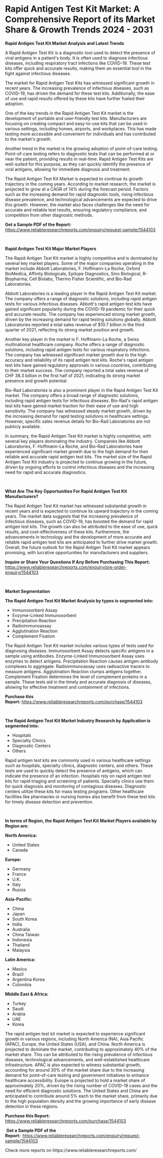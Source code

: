 <p><h1>Rapid Antigen Test Kit Market: A Comprehensive Report of its Market Share & Growth Trends 2024 - 2031</h1></p><p><strong>Rapid Antigen Test Kit Market Analysis and Latest Trends</strong></p>
<p><p>A Rapid Antigen Test Kit is a diagnostic tool used to detect the presence of viral antigens in a patient's body. It is often used to diagnose infectious diseases, including respiratory tract infections like COVID-19. These test kits offer quick and accurate results, making them an essential tool in the fight against infectious diseases.</p><p>The market for Rapid Antigen Test Kits has witnessed significant growth in recent years. The increasing prevalence of infectious diseases, such as COVID-19, has driven the demand for these test kits. Additionally, the ease of use and rapid results offered by these kits have further fueled their adoption.</p><p>One of the key trends in the Rapid Antigen Test Kit market is the development of portable and user-friendly test kits. Manufacturers are focusing on creating compact and easy-to-use kits that can be used in various settings, including homes, airports, and workplaces. This has made testing more accessible and convenient for individuals and has contributed to the market's growth.</p><p>Another trend in the market is the growing adoption of point-of-care testing. Point-of-care testing refers to diagnostic tests that can be performed at or near the patient, providing results in real-time. Rapid Antigen Test Kits are well-suited for this purpose, as they can quickly identify the presence of viral antigens, allowing for immediate diagnosis and treatment.</p><p>The Rapid Antigen Test Kit Market is expected to continue its growth trajectory in the coming years. According to market research, the market is projected to grow at a CAGR of 14% during the forecast period. Factors such as the increasing demand for rapid diagnostic tools, rising infectious disease prevalence, and technological advancements are expected to drive this growth. However, the market also faces challenges like the need for accurate and reliable test results, ensuring regulatory compliance, and competition from other diagnostic methods.</p></p>
<p><strong>Get a Sample PDF of the Report:&nbsp;</strong> <a href="https://www.reliableresearchreports.com/enquiry/request-sample/1544103">https://www.reliableresearchreports.com/enquiry/request-sample/1544103</a></p>
<p>&nbsp;</p>
<p><strong>Rapid Antigen Test Kit Major Market Players</strong></p>
<p><p>The Rapid Antigen Test Kit market is highly competitive and is dominated by several key market players. Some of the major companies operating in the market include Abbott Laboratories, F. Hoffmann-La Roche, Oxford BioMedica, Affinity Biologicals, Epitope Diagnostics, Sino Biological, R-Biopharma, Cell Biolabs, Thermo Fisher Scientific, and Bio-Rad Laboratories.</p><p>Abbott Laboratories is a leading player in the Rapid Antigen Test Kit market. The company offers a range of diagnostic solutions, including rapid antigen tests for various infectious diseases. Abbott's rapid antigen test kits have gained significant popularity during the COVID-19 pandemic for their quick and accurate results. The company has experienced strong market growth, driven by the increasing demand for rapid testing solutions globally. Abbott Laboratories reported a total sales revenue of $10.7 billion in the third quarter of 2021, reflecting its strong market position and growth.</p><p>Another key player in the market is F. Hoffmann-La Roche, a Swiss multinational healthcare company. Roche offers a range of diagnostic solutions, including rapid antigen tests for various respiratory infections. The company has witnessed significant market growth due to the high accuracy and reliability of its rapid antigen test kits. Roche's rapid antigen test kits have gained regulatory approvals in various countries, contributing to their market success. The company reported a total sales revenue of CHF 38.3 billion in the first half of 2021, indicating its strong market presence and growth potential.</p><p>Bio-Rad Laboratories is also a prominent player in the Rapid Antigen Test Kit market. The company offers a broad range of diagnostic solutions, including rapid antigen tests for infectious diseases. Bio-Rad's rapid antigen test kits have gained market traction for their ease of use and high sensitivity. The company has witnessed steady market growth, driven by the increasing demand for rapid testing solutions in healthcare settings. However, specific sales revenue details for Bio-Rad Laboratories are not publicly available.</p><p>In summary, the Rapid Antigen Test Kit market is highly competitive, with several key players dominating the industry. Companies like Abbott Laboratories, F. Hoffmann-La Roche, and Bio-Rad Laboratories have experienced significant market growth due to the high demand for their reliable and accurate rapid antigen test kits. The market size of the Rapid Antigen Test Kit industry is projected to continue growing in the future, driven by ongoing efforts to control infectious diseases and the increasing need for rapid and accurate diagnostics.</p></p>
<p>&nbsp;</p>
<p><strong>What Are The Key Opportunities For Rapid Antigen Test Kit Manufacturers?</strong></p>
<p><p>The Rapid Antigen Test Kit market has witnessed substantial growth in recent years and is expected to continue its upward trajectory in the coming years. The market data suggests that the increasing prevalence of infectious diseases, such as COVID-19, has boosted the demand for rapid antigen test kits. The growth can also be attributed to the ease of use, quick results, and cost-effectiveness of these kits. Furthermore, the advancements in technology and the development of more accurate and reliable rapid antigen test kits are anticipated to further drive market growth. Overall, the future outlook for the Rapid Antigen Test Kit market appears promising, with lucrative opportunities for manufacturers and suppliers.</p></p>
<p><strong>Inquire or Share Your Questions If Any Before Purchasing This Report:</strong> <a href="https://www.reliableresearchreports.com/enquiry/pre-order-enquiry/1544103">https://www.reliableresearchreports.com/enquiry/pre-order-enquiry/1544103</a></p>
<p>&nbsp;</p>
<p><strong>Market Segmentation</strong></p>
<p><strong>The Rapid Antigen Test Kit Market Analysis by types is segmented into:</strong></p>
<p><ul><li>Immunosorbent Assay</li><li>Enzyme-Linked Immunosorbent</li><li>Precipitation Reaction</li><li>Radioimmunoassay</li><li>Agglutination Reaction</li><li>Complement Fixation</li></ul></p>
<p><p>The Rapid Antigen Test Kit market includes various types of tests used for diagnosing diseases. Immunosorbent Assay detects specific antigens in a sample using antibodies. Enzyme-Linked Immunosorbent Assay uses enzymes to detect antigens. Precipitation Reaction causes antigen-antibody complexes to aggregate. Radioimmunoassay uses radioactive tracers to measure antigens. Agglutination Reaction clumps antigens together. Complement Fixation determines the level of complement proteins in a sample. These tests aid in the timely and accurate diagnosis of diseases, allowing for effective treatment and containment of infections.</p></p>
<p><strong>Purchase this Report:&nbsp;</strong><a href="https://www.reliableresearchreports.com/purchase/1544103">https://www.reliableresearchreports.com/purchase/1544103</a></p>
<p>&nbsp;</p>
<p><strong>The Rapid Antigen Test Kit Market Industry Research by Application is segmented into:</strong></p>
<p><ul><li>Hospitals</li><li>Specialty Clinics</li><li>Diagnostic Centers</li><li>Others</li></ul></p>
<p><p>Rapid antigen test kits are commonly used in various healthcare settings such as hospitals, specialty clinics, diagnostic centers, and others. These tests are used to quickly detect the presence of antigens, which can indicate the presence of an infection. Hospitals rely on rapid antigen test kits for rapid triaging and screening of patients. Specialty clinics use them for quick diagnosis and monitoring of contagious diseases. Diagnostic centers utilize these kits for mass testing programs. Other healthcare facilities like pharmacies or nursing homes also benefit from these test kits for timely disease detection and prevention.</p></p>
<p>&nbsp;</p>
<p><strong>In terms of Region, the Rapid Antigen Test Kit Market Players available by Region are:</strong></p>
<p>
    <p> <strong> North America: </strong>
        <ul>
            <li>United States</li>
            <li>Canada</li>
        </ul>
        </p> 
    <p> <strong> Europe: </strong>
        <ul>
            <li>Germany</li>
            <li>France</li>
            <li>U.K.</li>
            <li>Italy</li>
            <li>Russia</li>
        </ul>
        </p> 
    <p> <strong> Asia-Pacific: </strong>
        <ul>
            <li>China</li>
            <li>Japan</li>
            <li>South Korea</li>
            <li>India</li>
            <li>Australia</li>
            <li>China Taiwan</li>
            <li>Indonesia</li>
            <li>Thailand</li>
            <li>Malaysia</li>
        </ul>
        </p> 
    <p> <strong> Latin America: </strong>
        <ul>
            <li>Mexico</li>
            <li>Brazil</li>
            <li>Argentina Korea</li>
            <li>Colombia</li>
        </ul>
        </p> 
    <p> <strong> Middle East & Africa: </strong>
        <ul>
            <li>Turkey</li>
            <li>Saudi</li>
            <li>Arabia</li>
            <li>UAE</li>
            <li>Korea</li>
        </ul>
    </p>
    </p>
<p><p>The rapid antigen test kit market is expected to experience significant growth in various regions, including North America (NA), Asia Pacific (APAC), Europe, the United States (USA), and China. North America is projected to dominate the market, contributing to approximately 40% of the market share. This can be attributed to the rising prevalence of infectious diseases, technological advancements, and well-established healthcare infrastructure. APAC is also expected to witness substantial growth, accounting for around 30% of the market share due to the increasing demand for point-of-care testing and government initiatives to enhance healthcare accessibility. Europe is projected to hold a market share of approximately 20%, driven by the rising number of COVID-19 cases and the need for efficient diagnostic solutions. The United States and China are anticipated to contribute around 5% each to the market share, primarily due to the high population density and the growing importance of early disease detection in these regions.</p></p>
<p><strong>Purchase this Report: </strong><a href="https://www.reliableresearchreports.com/purchase/1544103">https://www.reliableresearchreports.com/purchase/1544103</a></p>
<p>&nbsp;<strong>Get a Sample PDF of the Report:&nbsp;&nbsp;</strong><a href="https://www.reliableresearchreports.com/enquiry/request-sample/1544103">https://www.reliableresearchreports.com/enquiry/request-sample/1544103</a></p>
<p><strong></strong></p>
<p>Check more reports on https://www.reliableresearchreports.com/</p>